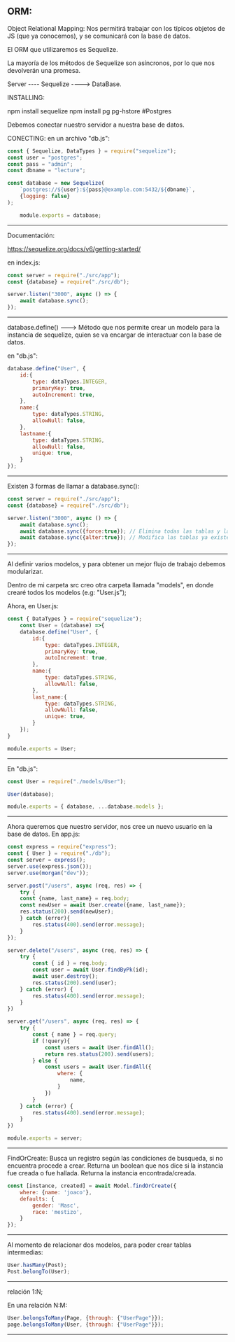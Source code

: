 ORM:
---

Object Relational Mapping:
Nos permitirá trabajar con los típicos objetos de JS (que ya conocemos), y se comunicará con la base de datos.

El ORM que utilizaremos es Sequelize.

La mayoría de los métodos de Sequelize son asíncronos, por lo que nos devolverán una promesa.

Server ---- Sequelize ----> DataBase. 

INSTALLING:

npm install sequelize
npm install pg pg-hstore #Postgres

Debemos conectar nuestro servidor a nuestra base de datos.

CONECTING:
en un archivo "db.js":

```javascript
const { Sequelize, DataTypes } = require("sequelize");
const user = "postgres";
const pass = "admin";
const dbname = "lecture";

const database = new Sequelize(
    `postgres://${user}:${pass}@example.com:5432/${dbname}`, 
    {logging: false}
);

    module.exports = database;
```
----
Documentación: 

https://sequelize.org/docs/v6/getting-started/

en index.js:
```javascript
const server = require("./src/app");
const {database} = require("./src/db");

server.listen("3000", async () => {
    await database.sync();
});
```
----
database.define() ---> Método que nos permite crear un modelo para la instancia de sequelize, quien se va encargar de interactuar con la base de datos.

en "db.js":

```javascript
database.define("User", {
    id:{
        type: dataTypes.INTEGER,
        primaryKey: true,
        autoIncrement: true,
    },
    name:{
        type: dataTypes.STRING,
        allowNull: false,
    },
    lastname:{
        type: dataTypes.STRING,
        allowNull: false,
        unique: true,
    }
});
```
----

Existen 3 formas de llamar a database.sync():

```javascript
const server = require("./src/app");
const {database} = require("./src/db");

server.listen("3000", async () => {
    await database.sync();
    await database.sync({force:true}); // Elimina todas las tablas y las vuelve a crear definidas en el modelo.
    await database.sync({alter:true}); // Modifica las tablas ya existentes en base a como esten definidas en el modelo.
});
```
----

Al definir varios modelos, y para obtener un mejor flujo de trabajo debemos modularizar. 

Dentro de mi carpeta src creo otra carpeta llamada "models", en donde crearé todos los modelos (e.g: "User.js");

Ahora, en User.js:

```javascript
const { DataTypes } = require("sequelize");
    const User = (database) =>{
    database.define("User", {
        id:{
            type: dataTypes.INTEGER,
            primaryKey: true,
            autoIncrement: true,
        },
        name:{
            type: dataTypes.STRING,
            allowNull: false,
        },
        last_name:{
            type: dataTypes.STRING,
            allowNull: false,
            unique: true,
        }
    });
}

module.exports = User;
```
----

En "db.js":
```javascript
const User = require("./models/User");

User(database);

module.exports = { database, ...database.models }; 
```
----

Ahora queremos que nuestro servidor, nos cree un nuevo usuario en la base de datos. En app.js:

```javascript
const express = require("express");
const { User } = require("./db");
const server = express();
server.use(express.json());
server.use(morgan("dev"));

server.post("/users", async (req, res) => {
    try {
    const {name, last_name} = req.body;
    const newUser = await User.create({name, last_name});
    res.status(200).send(newUser);
    } catch (error){
        res.status(400).send(error.message);
    }
});

server.delete("/users", async (req, res) => {
    try {
        const { id } = req.body;
        const user = await User.findByPk(id);
        await user.destroy();
        res.status(200).send(user);
    } catch (error) {
        res.status(400).send(error.message);
    }
})

server.get("/users", async (req, res) => {
    try {
        const { name } = req.query;
        if (!query){
            const users = await User.findAll();
            return res.status(200).send(users);
        } else {
            const users = await User.findAll({
                where: {
                    name,
                }
            })
        }
    } catch (error) {
        res.status(400).send(error.message);
    }
})

module.exports = server;
```
---

FindOrCreate: Busca un registro según las condiciones de busqueda, si no encuentra procede a crear. Returna un boolean que nos dice si
la instancia fue creada o fue hallada. Returna la instancia encontrada/creada.

```javascript
const [instance, created] = await Model.findOrCreate({
    where: {name: 'joaco'},
    defaults: {
        gender: 'Masc',
        race: 'mestizo',
    }
});
```
---

Al momento de relacionar dos modelos, para poder crear tablas intermedias:

```javascript
User.hasMany(Post);
Post.belongTo(User);
```
---
relación 1:N;

En una relación N:M:
```javascript
User.belongsToMany(Page, {through: {"UserPage"}});
page.belongsToMany(User, {through: {"UserPage"}});
```
---


